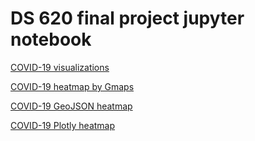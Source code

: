 # DS 620 final project jupyter notebook

[COVID-19 visualizations](https://mirahmed07.github.io/DS_620_final_project/index.html)


[COVID-19 heatmap by Gmaps](https://mirahmed07.github.io/DS_620_final_project/covid_heatmap_gmaps.html)


[COVID-19 GeoJSON heatmap](https://mirahmed07.github.io/DS_620_final_project/Covid_geojson.html)


[COVID-19 Plotly heatmap](https://mirahmed07.github.io/DS_620_final_project/covid_world_plotly.html)